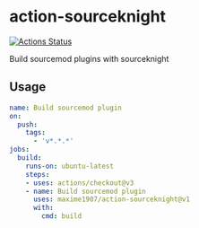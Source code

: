 # action-sourceknight

[![Actions Status](https://github.com/maxime1907/action-sourceknight/workflows/Release/badge.svg)](https://github.com/maxime1907/action-sourceknight/actions)

Build sourcemod plugins with sourceknight

## Usage

```yaml
name: Build sourcemod plugin
on:
  push:
    tags:
      - 'v*.*.*'
jobs:
  build:
    runs-on: ubuntu-latest
    steps:
    - uses: actions/checkout@v3
    - name: Build sourcemod plugin
      uses: maxime1907/action-sourceknight@v1
      with:
        cmd: build
```
